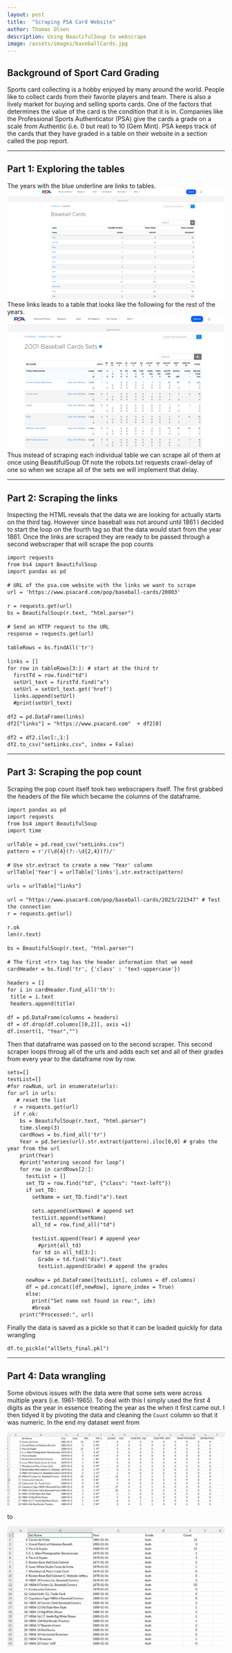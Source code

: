 ```yaml
---
layout: post
title:  "Scraping PSA Card Website"
author: Thomas Olsen
description: Using BeautifulSoup to webscrape
image: /assets/images/baseballCards.jpg
---
```


## Background of Sport Card Grading
Sports card collecting is a hobby enjoyed by many around the world. People like to collect cards from their favorite players and team.  There is also a lively market for buying and selling sports cards.  One of the factors that determines the value of the card is the condition that it is in. Companies like the Professional Sports Authenticator (PSA) give the cards a grade on a scale from Authentic (i.e. 0 but real) to 10 (Gem Mint).  PSA keeps track of the cards that they have graded in a table on their website in a section called the pop report.  

***
## Part 1: Exploring the tables
The years with the blue underline are links to tables.  
![img1](/assets/images/links.png "links")
These links leads to a table that looks like the following for the rest of the years.  
![img2](/assets/images/setImages.png "links")
Thus instead of scraping each individual table we can scrape all of them at once using BeautifulSoup
Of note the robots.txt requests crawl-delay of one so when we scrape all of the sets we will implement that delay.

***
## Part 2: Scraping the links
Inspecting the HTML reveals that the data we are looking for actually starts on the third <tr> tag.  However since baseball was not around until 1861 I decided to start the loop on the fourth <tr> tag so that the data would start from the year 1861.  Once the links are scraped they are ready to be passed through a second webscraper that will scrape the pop counts
```
import requests
from bs4 import BeautifulSoup
import pandas as pd

# URL of the psa.com website with the links we want to scrape
url = 'https://www.psacard.com/pop/baseball-cards/20003'

r = requests.get(url)
bs = BeautifulSoup(r.text, "html.parser")

# Send an HTTP request to the URL
response = requests.get(url)

tableRows = bs.findAll('tr')

links = []
for row in tableRows[3:]: # start at the third tr
  firstTd = row.find("td")
  setUrl_text = firstTd.find("a")
  setUrl = setUrl_text.get('href')
  links.append(setUrl)
  #print(setUrl_text)

df2 = pd.DataFrame(links)
df2["links"] = "https://www.psacard.com"  + df2[0]

df2 = df2.iloc[:,1:]
df2.to_csv("setLinks.csv", index = False)

```
***
## Part 3: Scraping the pop count
Scraping the pop count itself took two webscrapers itself.  The first grabbed the headers of the file which became the columns of the dataframe.
```
import pandas as pd
import requests
from bs4 import BeautifulSoup
import time

urlTable = pd.read_csv("setLinks.csv")
pattern = r'/(\d{4}(?:-\d{2,4})?)/'

# Use str.extract to create a new 'Year' column
urlTable['Year'] = urlTable['links'].str.extract(pattern)

urls = urlTable["links"]

url = "https://www.psacard.com/pop/baseball-cards/2023/221547" # Test the connection
r = requests.get(url)

r.ok
len(r.text)

bs = BeautifulSoup(r.text, "html.parser")

# The first <tr> tag has the header information that we need
cardHeader = bs.find('tr', {'class' : 'text-uppercase'})

headers = []
for i in cardHeader.find_all('th'):
 title = i.text
 headers.append(title)
 
df = pd.DataFrame(columns = headers)
df = df.drop(df.columns[[0,2]], axis =1)
df.insert(1, "Year","")

```

Then that dataframe was passed on to the second scraper.  This second scraper loops throug all of the urls and adds each set and all of their grades from every year to the dataframe row by row.

```
sets=[]
testList=[]
#for rowNum, url in enumerate(urls):
for url in urls:
   # reset the list
  r = requests.get(url)
  if r.ok:
    bs = BeautifulSoup(r.text, "html.parser")
    time.sleep(3)
    cardRows = bs.find_all('tr') 
    Year = pd.Series(url).str.extract(pattern).iloc[0,0] # grabs the year from the url
    print(Year)
    #print("entering second for loop")
    for row in cardRows[2:]:
      testList = []
      set_TD = row.find("td", {"class": "text-left"})
      if set_TD:
        setName = set_TD.find("a").text
    
        sets.append(setName) # append set
        testList.append(setName)
        all_td = row.find_all("td")
     
        testList.append(Year) # append year
          #print(all_td)
        for td in all_td[3:]: 
          Grade = td.find("div").text
          testList.append(Grade) # append the grades
      
      newRow = pd.DataFrame([testList], columns = df.columns)
      df = pd.concat([df,newRow], ignore_index = True)
      else:
        print("Set name not found in row:", idx)
        #break
    print("Processed:", url)
```
Finally the data is saved as a pickle so that it can be loaded quickly for data wrangling
```
df.to_pickle("allSets_final.pkl")
```

***
## Part 4: Data wrangling
Some obvious issues with the data were that some sets were across multiple years (i.e. 1961-1965). To deal with this I simply used the first 4 digits as the year in essence treating the year as the when it first came out.  I then tidyed it by pivoting the data and cleaning the `Count` column so that it was numeric.  In the end my dataset went from

![img5](/assets/images/wide.png "links")

to 

![img5](/assets/images/tidy.png "links")

